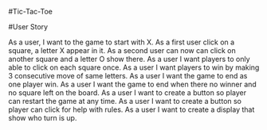 #Tic-Tac-Toe

#User Story

As a user, I want to the game to start with X.
As a first user click on a square, a letter X appear in it.
As a second user can now can click on another square and a letter O show there.
As a user I want players to only able to click on each square once.
As a user I want players to win by making 3 consecutive move of same letters.
As a user I want the game to end as one player win.
As a user I want the game to end when there no winner and no square left on the board.
As a user I want to create a button so player can restart the game at any time.
As a user I want to create a button so player can click for help with rules.
As a user I want to create a display that show who turn is up.

